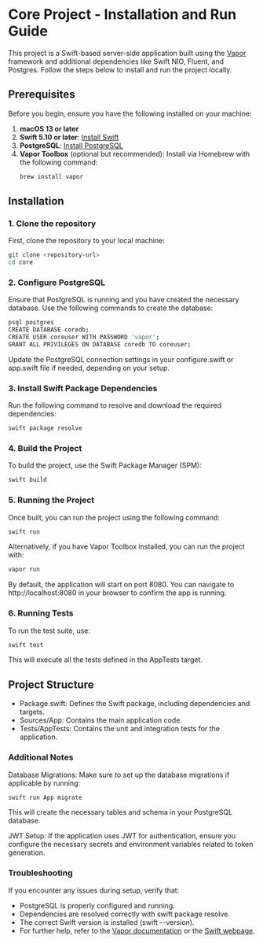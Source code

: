 # Core Project - Installation and Run Guide

This project is a Swift-based server-side application built using the [Vapor](https://vapor.codes) framework and additional dependencies like Swift NIO, Fluent, and Postgres. Follow the steps below to install and run the project locally.

## Prerequisites

Before you begin, ensure you have the following installed on your machine:

1. **macOS 13 or later**
2. **Swift 5.10 or later**: [Install Swift](https://swift.org/getting-started/)
3. **PostgreSQL**: [Install PostgreSQL](https://www.postgresql.org/download/)
4. **Vapor Toolbox** (optional but recommended): Install via Homebrew with the following command:
    ```bash
    brew install vapor
    ```

## Installation

### 1. Clone the repository

First, clone the repository to your local machine:

```bash
git clone <repository-url>
cd core
```

### 2. Configure PostgreSQL

Ensure that PostgreSQL is running and you have created the necessary database. Use the following commands to create the database:

```bash
psql postgres
CREATE DATABASE coredb;
CREATE USER coreuser WITH PASSWORD 'vapor';
GRANT ALL PRIVILEGES ON DATABASE coredb TO coreuser;
```

Update the PostgreSQL connection settings in your configure.swift or app.swift file if needed, depending on your setup.

### 3. Install Swift Package Dependencies
Run the following command to resolve and download the required dependencies:

```bash
swift package resolve
```

### 4. Build the Project
To build the project, use the Swift Package Manager (SPM):

```bash
swift build
```

### 5. Running the Project
Once built, you can run the project using the following command:

```bash
swift run
```

Alternatively, if you have Vapor Toolbox installed, you can run the project with:

```bash
vapor run
```

By default, the application will start on port 8080. You can navigate to http://localhost:8080 in your browser to confirm the app is running.

### 6. Running Tests
To run the test suite, use:

```bash
swift test
```

This will execute all the tests defined in the AppTests target.

## Project Structure

- Package.swift: Defines the Swift package, including dependencies and targets.
- Sources/App: Contains the main application code.
- Tests/AppTests: Contains the unit and integration tests for the application.

### Additional Notes

Database Migrations: Make sure to set up the database migrations if applicable by running:

```bash
swift run App migrate
```

This will create the necessary tables and schema in your PostgreSQL database.

JWT Setup: If the application uses JWT for authentication, ensure you configure the necessary secrets and environment variables related to token generation.

### Troubleshooting

If you encounter any issues during setup, verify that:

- PostgreSQL is properly configured and running.
- Dependencies are resolved correctly with swift package resolve.
- The correct Swift version is installed (swift --version).
- For further help, refer to the [Vapor documentation](https://docs.vapor.codes/) or the [Swift webpage](https://www.swift.org/).


